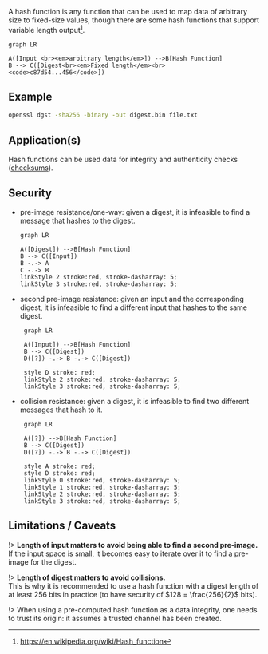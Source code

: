 A hash function is any function that can be used to map data of arbitrary size to fixed-size values, though there are some hash functions that support variable length output[^1].

[^1]: https://en.wikipedia.org/wiki/Hash_function

```mermaid
graph LR

A([Input <br><em>arbitrary length</em>]) -->B[Hash Function]
B --> C([Digest<br><em>Fixed length</em><br> <code>c87d54...456</code>])
```

## Example

```bash
openssl dgst -sha256 -binary -out digest.bin file.txt
```

## Application(s)

Hash functions can be used data for integrity and authenticity checks ([checksums](../../definitions)).

## Security

- pre-image resistance/one-way: given a digest, it is infeasible to find a message that hashes to the digest.
  ```mermaid
  graph LR

  A([Digest]) -->B[Hash Function]
  B --> C([Input])
  B -.-> A
  C -.-> B
  linkStyle 2 stroke:red, stroke-dasharray: 5;
  linkStyle 3 stroke:red, stroke-dasharray: 5;
  ```
- second pre-image resistance: given an input and the corresponding digest, it is infeasible to find a different input that hashes to the same digest.
  ```mermaid
   graph LR

   A([Input]) -->B[Hash Function]
   B --> C([Digest])
   D([?]) -.-> B -.-> C([Digest])

   style D stroke: red;
   linkStyle 2 stroke:red, stroke-dasharray: 5;
   linkStyle 3 stroke:red, stroke-dasharray: 5;
  ```
- collision resistance: given a digest, it is infeasible to find two different messages that hash to it.
  ```mermaid
   graph LR

   A([?]) -->B[Hash Function]
   B --> C([Digest])
   D([?]) -.-> B -.-> C([Digest])

   style A stroke: red;
   style D stroke: red;
   linkStyle 0 stroke:red, stroke-dasharray: 5;
   linkStyle 1 stroke:red, stroke-dasharray: 5;
   linkStyle 2 stroke:red, stroke-dasharray: 5;
   linkStyle 3 stroke:red, stroke-dasharray: 5;
  ```

## Limitations / Caveats

!> **Length of input matters to avoid being able to find a second pre-image.**\
If the input space is small, it becomes easy to iterate over it to find a pre-image for the digest.

!> **Length of digest matters to avoid collisions.**\
This is why it is recommended to use a hash function with a digest length of at least 256 bits in practice (to have security of $128 = \frac{256}{2}$ bits).

!> When using a pre-computed hash function as a data integrity, one needs to trust its origin: it assumes a trusted channel has been created.

